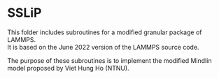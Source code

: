 # SSLiP
This folder includes subroutines for a modified granular package of LAMMPS.  
It is based on the June 2022 version of the LAMMPS source code.  

The purpose of these subroutines is to implement the modified Mindlin model proposed by Viet Hung Ho (NTNU).
